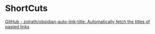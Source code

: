 # ShortCuts

[GitHub - zolrath/obsidian-auto-link-title: Automatically fetch the titles of pasted links](https://github.com/zolrath/obsidian-auto-link-title)